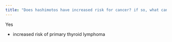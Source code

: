 ```yaml
---
title: "Does hashimotos have increased risk for cancer? if so, what cancer?"
---
```

Yes
- increased risk of primary thyroid lymphoma

